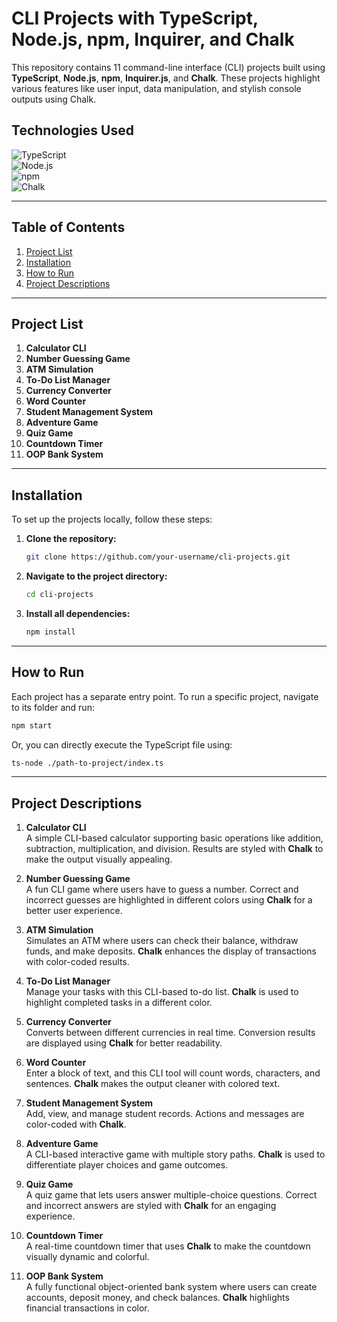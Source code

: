 # CLI Projects with TypeScript, Node.js, npm, Inquirer, and Chalk

This repository contains 11 command-line interface (CLI) projects built using **TypeScript**, **Node.js**, **npm**, **Inquirer.js**, and **Chalk**. These projects highlight various features like user input, data manipulation, and stylish console outputs using Chalk.

## Technologies Used

![TypeScript](https://img.icons8.com/color/48/000000/typescript.png)  
![Node.js](https://img.icons8.com/color/48/000000/nodejs.png)  
![npm](https://img.icons8.com/color/48/000000/npm.png)  
![Chalk](https://img.icons8.com/ios-filled/50/000000/paint-palette.png)  

---

## Table of Contents

1. [Project List](#project-list)
2. [Installation](#installation)
3. [How to Run](#how-to-run)
4. [Project Descriptions](#project-descriptions)

---

## Project List

1. **Calculator CLI**
2. **Number Guessing Game**
3. **ATM Simulation**
4. **To-Do List Manager**
5. **Currency Converter**
6. **Word Counter**
7. **Student Management System**
8. **Adventure Game**
9. **Quiz Game**
10. **Countdown Timer**
11. **OOP Bank System**

---

## Installation

To set up the projects locally, follow these steps:

1. **Clone the repository:**
   ```bash
   git clone https://github.com/your-username/cli-projects.git
   ```

2. **Navigate to the project directory:**
   ```bash
   cd cli-projects
   ```

3. **Install all dependencies:**
   ```bash
   npm install
   ```

---

## How to Run

Each project has a separate entry point. To run a specific project, navigate to its folder and run:

```bash
npm start
```

Or, you can directly execute the TypeScript file using:

```bash
ts-node ./path-to-project/index.ts
```

---

## Project Descriptions

1. **Calculator CLI**  
   A simple CLI-based calculator supporting basic operations like addition, subtraction, multiplication, and division. Results are styled with **Chalk** to make the output visually appealing.

2. **Number Guessing Game**  
   A fun CLI game where users have to guess a number. Correct and incorrect guesses are highlighted in different colors using **Chalk** for a better user experience.

3. **ATM Simulation**  
   Simulates an ATM where users can check their balance, withdraw funds, and make deposits. **Chalk** enhances the display of transactions with color-coded results.

4. **To-Do List Manager**  
   Manage your tasks with this CLI-based to-do list. **Chalk** is used to highlight completed tasks in a different color.

5. **Currency Converter**  
   Converts between different currencies in real time. Conversion results are displayed using **Chalk** for better readability.

6. **Word Counter**  
   Enter a block of text, and this CLI tool will count words, characters, and sentences. **Chalk** makes the output cleaner with colored text.

7. **Student Management System**  
   Add, view, and manage student records. Actions and messages are color-coded with **Chalk**.

8. **Adventure Game**  
   A CLI-based interactive game with multiple story paths. **Chalk** is used to differentiate player choices and game outcomes.

9. **Quiz Game**  
   A quiz game that lets users answer multiple-choice questions. Correct and incorrect answers are styled with **Chalk** for an engaging experience.

10. **Countdown Timer**  
    A real-time countdown timer that uses **Chalk** to make the countdown visually dynamic and colorful.

11. **OOP Bank System**  
    A fully functional object-oriented bank system where users can create accounts, deposit money, and check balances. **Chalk** highlights financial transactions in color.

